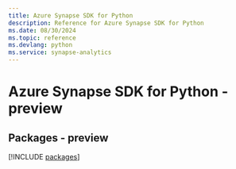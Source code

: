 ```yaml
---
title: Azure Synapse SDK for Python
description: Reference for Azure Synapse SDK for Python
ms.date: 08/30/2024
ms.topic: reference
ms.devlang: python
ms.service: synapse-analytics
---
```

# Azure Synapse SDK for Python - preview
## Packages - preview
[!INCLUDE [packages](synapse-index.md)]